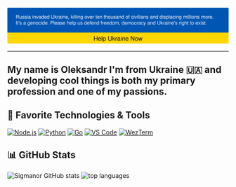 [![SWUbanner](https://raw.githubusercontent.com/vshymanskyy/StandWithUkraine/main/banner2-no-action.svg)](https://stand-with-ukraine.pp.ua/)

---
My name is **Oleksandr** I'm from Ukraine 🇺🇦 and developing cool things is both my primary profession and one of my passions.
---


## 💖 Favorite Technologies & Tools

[![Node.js](https://img.shields.io/badge/Node.js-F7DF1E.svg?logo=nodedotjs&logoColor=black)](https://nodejs.org/en)
[![Python](https://img.shields.io/badge/Python-14354C.svg?logo=python&logoColor=white)](https://www.python.org)
[![Go](https://img.shields.io/badge/Go-00ADD8.svg?logo=go&logoColor=white)](https://go.dev)
[![VS Code](https://img.shields.io/badge/VS%20Codium-007ACC.svg?logo=vscodium&logoColor=white)](https://vscodium.com)
[![WezTerm](https://img.shields.io/badge/WezTerm-3B4252.svg?logo=wezterm&logoColor=white)](https://wezterm.org/)

## 📊 GitHub Stats

![Sigmanor GitHub stats](https://github-readme-stats.vercel.app/api?username=Sigmanor&show_icons=true&theme=radical) ![top languages](https://github-readme-stats.vercel.app/api/top-langs?username=Sigmanor&show_icons=true&locale=en&layout=compact&theme=radical&hide=html,css)
